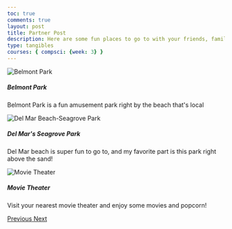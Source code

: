 ```yaml
---
toc: true
comments: true
layout: post
title: Partner Post
description: Here are some fun places to go to with your friends, family, or even just to enjoy your own company! </p>
type: tangibles
courses: { compsci: {week: 3} }
---
```


<html lang="en">
<head>
  <meta charset="UTF-8">
  <meta name="viewport" content="width=device-width, initial-scale=1, shrink-to-fit=no">
  <link rel="stylesheet" href="https://stackpath.bootstrapcdn.com/bootstrap/4.5.2/css/bootstrap.min.css">
  <script src="https://code.jquery.com/jquery-3.5.1.slim.min.js"></script>
  <script src="https://cdn.jsdelivr.net/npm/@popperjs/core@2.11.6/dist/umd/popper.min.js"></script>
  <script src="https://stackpath.bootstrapcdn.com/bootstrap/4.5.2/js/bootstrap.min.js"></script>
  <title>Image Carousel Example</title>
</head>
<body>
  <div id="imageCarousel" class="carousel slide" data-ride="carousel">
  <div class="carousel-inner">
    <div class="carousel-item active">
      <img src="https://www.halfmooninn.com/blog/wp-content/uploads/2022/07/BMIJulyBlogHeader2-960x430.jpg" class="d-block w-100" alt="Belmont Park">
      <div class="carousel-caption d-none d-md-block">
        <h5><span style="background-color: white;">Belmont Park</span></h5>
        <p>Belmont Park is a fun amusement park right by the beach that's local </p>
      </div>
    </div>
    <div class="carousel-item">
      <img src="https://dynamic-media-cdn.tripadvisor.com/media/photo-o/07/1c/7c/6a/del-mar-city-beach.jpg?w=1200&h=-1&s=1" class="d-block w-100" alt="Del Mar Beach-Seagrove Park">
      <div class="carousel-caption d-none d-md-block">
        <h5><span style="background-color: white;">Del Mar's Seagrove Park</span></h5>
        <p>Del Mar beach is super fun to go to, and my favorite part is this park right above the sand! </p>
      </div>
    </div>
    <div class="carousel-item">
      <img src="https://i.pinimg.com/564x/8d/87/85/8d87852684c4cdea5f79052ebf656cc7.jpg" class="d-block w-100" alt="Movie Theater">
      <div class="carousel-caption d-none d-md-block">
        <h5><span style="background-color: white;">Movie Theater</span></h5>
        <p>Visit your nearest movie theater and enjoy some movies and popcorn! </p>
      </div>
    <!-- Add more carousel items as needed -->
  </div>
  <a class="carousel-control-prev" href="#imageCarousel" role="button" data-slide="prev">
    <span class="carousel-control-prev-icon" aria-hidden="true"></span>
    <span class="sr-only">Previous</span>
  </a>
  <a class="carousel-control-next" href="#imageCarousel" role="button" data-slide="next">
    <span class="carousel-control-next-icon" aria-hidden="true"></span>
    <span class="sr-only">Next</span>
  </a>
</div>


